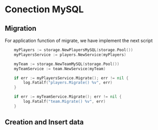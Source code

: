 # Conection MySQL
## Migration
For application function of migrate, we have implement the next script
``` go
    myPlayers := storage.NewPlayersMySQL(storage.Pool())
	myPlayersService := players.NewService(myPlayers)

	myTeam := storage.NewTeamMySQL(storage.Pool())
	myTeamService := team.NewService(myTeam)

	if err := myPlayersService.Migrate(); err != nil {
		log.Fatalf("players.Migrate() %v", err)
	}

	if err := myTeamService.Migrate(); err != nil {
		log.Fatalf("team.Migrate() %v", err)
	}

```
## Creation and Insert data